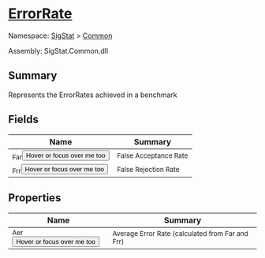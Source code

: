 # [ErrorRate](./ErrorRate.md)

Namespace: [SigStat]() > [Common](./README.md)

Assembly: SigStat.Common.dll

## Summary
Represents the ErrorRates achieved in a benchmark

## Fields

| Name | Summary | 
| --- | --- | 
| <sub>Far</sub><button style="pointer-events: none;">Hover or focus over me too</button>| <sub>False Acceptance Rate</sub>| <br>
| <sub>Frr</sub><button style="pointer-events: none;">Hover or focus over me too</button>| <sub>False Rejection Rate</sub>| <br>


## Properties

| Name | Summary | 
| --- | --- | 
| <sub>Aer</sub><button style="pointer-events: none;">Hover or focus over me too</button>| <sub>Average Error Rate (calculated from Far and Frr)</sub>| <br>


